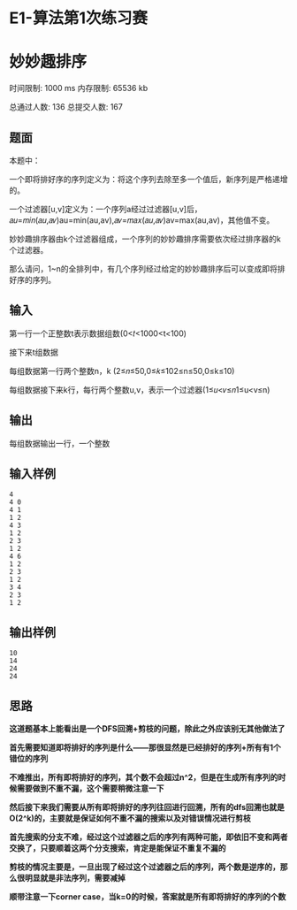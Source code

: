 # E1-算法第1次练习赛

# 妙妙趣排序

时间限制: 1000 ms 内存限制: 65536 kb

总通过人数: 136 总提交人数: 167

## 题面

本题中：

一个即将排好序的序列定义为：将这个序列去除至多一个值后，新序列是严格递增的。

一个过滤器[u,v]定义为：一个序列a经过过滤器[u,v]后，𝑎𝑢=𝑚𝑖𝑛(𝑎𝑢,𝑎𝑣)au=min(au,av),𝑎𝑣=𝑚𝑎𝑥(𝑎𝑢,𝑎𝑣)av=max(au,av)，其他值不变。

妙妙趣排序器由k个过滤器组成，一个序列的妙妙趣排序需要依次经过排序器的k个过滤器。

那么请问，1~n的全排列中，有几个序列经过给定的妙妙趣排序后可以变成即将排好序的序列。

## 输入

第一行一个正整数t表示数据组数(0<𝑡<1000<t<100)

接下来t组数据

每组数据第一行两个整数n，k (2≤𝑛≤50,0≤𝑘≤102≤n≤50,0≤k≤10)

每组数据接下来k行，每行两个整数u,v，表示一个过滤器(1≤𝑢<𝑣≤𝑛1≤u<v≤n)

## 输出

每组数据输出一行，一个整数

## 输入样例

```
4
4 0
4 1
1 2
4 3
1 2
2 3
1 2
4 6
1 2
2 3
1 2
3 4
2 3
1 2
```

## 输出样例

```
10
14
24
24
```

## 思路

**这道题基本上能看出是一个DFS回溯+剪枝的问题，除此之外应该别无其他做法了**

**首先需要知道即将排好的序列是什么——那很显然是已经排好的序列+所有有1个错位的序列**

**不难推出，所有即将排好的序列，其个数不会超过n^2，但是在生成所有序列的时候需要做到不重不漏，这个需要稍微注意一下**

**然后接下来我们需要从所有即将排好的序列往回进行回溯，所有的dfs回溯也就是O(2^k)的，主要就是保证如何不重不漏的搜索以及对错误情况进行剪枝**

**首先搜索的分支不难，经过这个过滤器之后的序列有两种可能，即依旧不变和两者交换了，只要顺着这两个分支搜索，肯定是能保证不重复不漏的**

**剪枝的情况主要是，一旦出现了经过这个过滤器之后的序列，两个数是逆序的，那么很明显就是非法序列，需要减掉**

**顺带注意一下corner case，当k=0的时候，答案就是所有即将排好的序列的个数**

